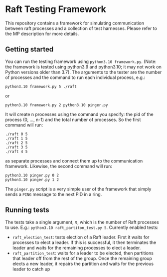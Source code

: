 # Raft Testing Framework

This repository contains a framework for simulating communication between raft processes and a collection of test harnesses. Please refer to the MP description for more details.

## Getting started

You can run the testing framework using `python3.10 framework.py`. (Note: the framework is tested using python3.9 and python3.10; it may not work on Python versions older than 3.7). The arguments to the tester are the number of processes and the command to run each individual process, e.g.:

```
python3.10 framework.py 5 ./raft
```
or
```
python3.10 framework.py 2 python3.10 pinger.py
```

It will create n processes using the command you specify: the pid of the process (0, ..., n-1) and the total number of processes. So the first command will run:
```
./raft 0 5
./raft 1 5
./raft 2 5
./raft 3 5
./raft 4 5
``` 
as separate processes and connect them up to the communication framework. Likewise, the second command will run:
```
python3.10 pinger.py 0 2
python3.10 pinger.py 1 2
```

The `pinger.py` script is a very simple user of the framework that simply sends a `PING` message to the next PID in a ring.

## Running tests

The tests take a single argument, _n_, which is the number of Raft processes to use. E.g.: `python3.10 raft_partiton_test.py 5`. Currently enabled tests:

* `raft_election_test`: tests election of a Raft leader. First it waits for processes to elect a leader. If this is successful, it then terminates the leader and waits for the remaining processes to elect a leader.
* `raft_partition_test`: waits for a leader to be elected, then partitions that leader off from the rest of the group. Once the remaining group elects a new leader, it repairs the partition and waits for the previous leader to catch up

